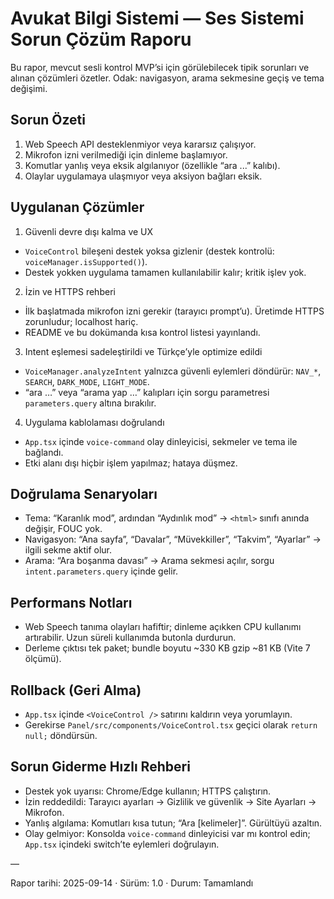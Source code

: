 # Avukat Bilgi Sistemi — Ses Sistemi Sorun Çözüm Raporu

Bu rapor, mevcut sesli kontrol MVP’si için görülebilecek tipik sorunları ve alınan çözümleri özetler. Odak: navigasyon, arama sekmesine geçiş ve tema değişimi.

## Sorun Özeti

1) Web Speech API desteklenmiyor veya kararsız çalışıyor.
2) Mikrofon izni verilmediği için dinleme başlamıyor.
3) Komutlar yanlış veya eksik algılanıyor (özellikle “ara ...” kalıbı).
4) Olaylar uygulamaya ulaşmıyor veya aksiyon bağları eksik.

## Uygulanan Çözümler

1) Güvenli devre dışı kalma ve UX

- `VoiceControl` bileşeni destek yoksa gizlenir (destek kontrolü: `voiceManager.isSupported()`).
- Destek yokken uygulama tamamen kullanılabilir kalır; kritik işlev yok.

2) İzin ve HTTPS rehberi

- İlk başlatmada mikrofon izni gerekir (tarayıcı prompt’u). Üretimde HTTPS zorunludur; localhost hariç.
- README ve bu dokümanda kısa kontrol listesi yayınlandı.

3) Intent eşlemesi sadeleştirildi ve Türkçe’yle optimize edildi

- `VoiceManager.analyzeIntent` yalnızca güvenli eylemleri döndürür: `NAV_*`, `SEARCH`, `DARK_MODE`, `LIGHT_MODE`.
- “ara …” veya “arama yap …” kalıpları için sorgu parametresi `parameters.query` altına bırakılır.

4) Uygulama kablolaması doğrulandı

- `App.tsx` içinde `voice-command` olay dinleyicisi, sekmeler ve tema ile bağlandı.
- Etki alanı dışı hiçbir işlem yapılmaz; hataya düşmez.

## Doğrulama Senaryoları

- Tema: “Karanlık mod”, ardından “Aydınlık mod” → `<html>` sınıfı anında değişir, FOUC yok.
- Navigasyon: “Ana sayfa”, “Davalar”, “Müvekkiller”, “Takvim”, “Ayarlar” → ilgili sekme aktif olur.
- Arama: “Ara boşanma davası” → Arama sekmesi açılır, sorgu `intent.parameters.query` içinde gelir.

## Performans Notları

- Web Speech tanıma olayları hafiftir; dinleme açıkken CPU kullanımı artırabilir. Uzun süreli kullanımda butonla durdurun.
- Derleme çıktısı tek paket; bundle boyutu ~330 KB gzip ~81 KB (Vite 7 ölçümü).

## Rollback (Geri Alma)

- `App.tsx` içinde `<VoiceControl />` satırını kaldırın veya yorumlayın.
- Gerekirse `Panel/src/components/VoiceControl.tsx` geçici olarak `return null;` döndürsün.

## Sorun Giderme Hızlı Rehberi

- Destek yok uyarısı: Chrome/Edge kullanın; HTTPS çalıştırın.
- İzin reddedildi: Tarayıcı ayarları → Gizlilik ve güvenlik → Site Ayarları → Mikrofon.
- Yanlış algılama: Komutları kısa tutun; “Ara [kelimeler]”. Gürültüyü azaltın.
- Olay gelmiyor: Konsolda `voice-command` dinleyicisi var mı kontrol edin; `App.tsx` içindeki switch’te eylemleri doğrulayın.

—

Rapor tarihi: 2025-09-14 · Sürüm: 1.0 · Durum: Tamamlandı
